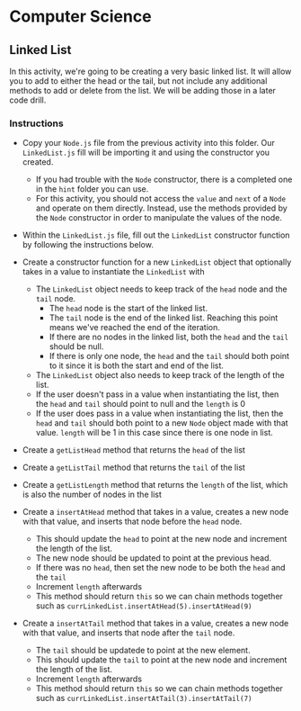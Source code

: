 # Computer Science

## Linked List

In this activity, we're going to be creating a very basic linked list. It will allow you to add to either the head or the tail, but not include any additional methods to add or delete from the list. We will be adding those in a later code drill.

### Instructions

* Copy your `Node.js` file from the previous activity into this folder. Our `LinkedList.js` fill will be importing it and using the constructor you created.
    * If you had trouble with the `Node` constructor, there is a completed one in the `hint` folder you can use.
    * For this activity, you should not access the `value` and `next` of a `Node` and operate on them directly. Instead, use the methods provided by the `Node` constructor in order to manipulate the values of the node.

* Within the `LinkedList.js` file, fill out the `LinkedList` constructor function by following the instructions below.

* Create a constructor function for a new `LinkedList` object that optionally takes in a value to instantiate the `LinkedList` with
    * The `LinkedList` object needs to keep track of the `head` node and the `tail` node.
        * The `head` node is the start of the linked list.
        * The `tail` node is the end of the linked list. Reaching this point means we've reached the end of the iteration.
        * If there are no nodes in the linked list, both the `head` and the `tail` should be null.
        * If there is only one node, the `head` and the `tail` should both point to it since it is both the start and end of the list.
    * The `LinkedList` object also needs to keep track of the length of the list.
    * If the user doesn't pass in a value when instantiating the list, then the `head` and `tail` should point to null and the `length` is 0
    * If the user does pass in a value when instantiating the list, then the `head` and `tail` should both point to a new `Node` object made with that value. `length` will be 1 in this case since there is one node in list.

* Create a `getListHead` method that returns the `head` of the list

* Create a `getListTail` method that returns the `tail` of the list

* Create a `getListLength` method that returns the `length` of the list, which is also the number of nodes in the list

* Create a `insertAtHead` method that takes in a value, creates a new node with that value, and inserts that node before the `head` node.
    * This should update the `head` to point at the new node and increment the length of the list.
    * The new node should be updated to point at the previous head.
    * If there was no `head`, then set the new node to be both the `head` and the `tail` 
    * Increment `length` afterwards
    * This method should return `this` so we can chain methods together such as `currLinkedList.insertAtHead(5).insertAtHead(9)`

* Create a `insertAtTail` method that takes in a value, creates a new node with that value, and inserts that node after the `tail` node.
    * The `tail` should be updatede to point at the new element.
    * This should update the `tail` to point at the new node and increment the length of the list.
    * Increment `length` afterwards
    * This method should return `this` so we can chain methods together such as `currLinkedList.insertAtTail(3).insertAtTail(7)`

